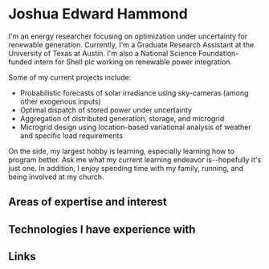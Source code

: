 # Joshua Edward Hammond  

[//]: # (Some header image with a picture of me and title would go well here)

I'm an energy researcher focusing on optimization under uncertainty for renewable generation. Currently, I'm a Graduate Research Assistant at the University of Texas at Austin. I'm also a National Science Foundation-funded intern for Shell plc working on renewable power integration.  

Some of my current projects include:
- Probabilistic forecasts of solar irradiance using sky-cameras (among other exogenous inputs)
- Optimal dispatch of stored power under uncertainty 
- Aggregation of distributed generation, storage, and microgrid  
- Microgrid design using location-based variational analysis of weather and specific load requirements  

On the side, my largest hobby is learning, especially learning how to program better. Ask me what my current learning endeavor is--hopefully it's just one. In addition, I enjoy spending time with my family, running, and being involved at my church.

## Areas of expertise and interest

## Technologies I have experience with

## Links
